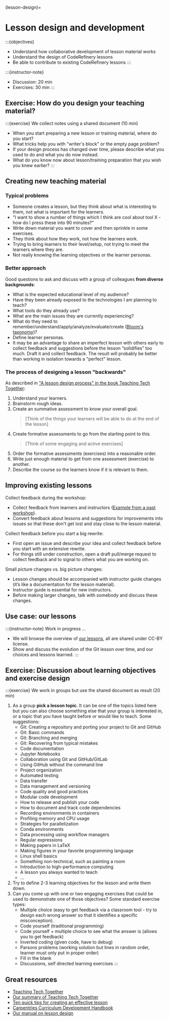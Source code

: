 (lesson-design)=

# Lesson design and development

:::{objectives}
- Understand how collaborative development of lesson material works
- Understand the design of CodeRefinery lessons
- Be able to contribute to existing CodeRefinery lessons
:::

:::{instructor-note}
- Discussion: 20 min
- Exercises: 30 min
:::


## Exercise: How do you design your teaching material?

:::{exercise} We collect notes using a shared document (10 min)
- When you start preparing a new lesson or training material, where do you start?
- What tricks help you with "writer's block" or the empty page problem?
- If your design process has changed over time, please describe what you used to do and what you do now instead.
- What do you know now about lesson/training preparation that you wish you knew earlier?
:::


## Creating new teaching material


### Typical problems

- Someone creates a lesson, but they think about what is interesting to them,
  not what is important for the learners.
- "I want to show a number of things which I think are cool about
  tool X - how do I press these into 90 minutes?"
- Write down material you want to cover and then sprinkle in some exercises.
- They think about how they work, not how the learners work.
- Trying to bring learners to their level/setup, not trying to meet the learners
  where they are.
- Not really knowing the learning objectives or the learner personas.


### Better approach

Good questions to ask and discuss with a group of colleagues **from diverse backgrounds**:
- What is the expected educational level of my audience?
- Have they been already exposed to the technologies I am planning to teach?
- What tools do they already use?
- What are the main issues they are currently experiencing?
- What do they need to remember/understand/apply/analyze/evaluate/create
  ([Bloom's taxonomy](https://en.wikipedia.org/wiki/Bloom%27s_taxonomy))?
- Define learner personas.
- It may be an advantage to share an imperfect lesson with others early to
  collect feedback and suggestions before the lesson “solidifies” too much.
  Draft it and collect feedback. The result will probably be better than
  working in isolation towards a "perfect" lesson.


### The process of designing a lesson "backwards"

As described in ["A lesson design process" in the book Teaching Tech
Together](https://teachtogether.tech/en/index.html#s:process):

1. Understand your learners.
1. Brainstorm rough ideas.
1. Create an summative assessment to know your overall goal.
   > [Think of the things your learners will be able to do at the end of the lesson]
1. Create formative assessments to go from the starting point to this.
   > [Think of some engaging and active exercises]
1. Order the formative assessments (exercises) into a reasonable order.
1. Write just enough material to get from one assessment (exercise) to
   another.
1. Describe the course so the learners know if it is relevant to them.


## Improving existing lessons

Collect feedback during the workshop:
- Collect feedback from learners and instructors ([Example from a past
  workshop](https://coderefinery.github.io/2024-03-12-workshop/questions/)).
- Convert feedback about lessons and suggestions for improvements into issues
  so that these don't get lost and stay close to the lesson material.

Collect feedback before you start a big rewrite:
- First open an issue and describe your idea and collect feedback before you
  start with an extensive rewrite.
- For things still under construction, open a draft pull/merge request to collect
  feedback and to signal to others what you are working on.

Small picture changes vs. big picture changes:
- Lesson changes should be accompanied with instructor guide changes (it’s like
  a documentation for the lesson material).
- Instructor guide is essential for new instructors.
- Before making larger changes, talk with somebody and discuss these changes.


## Use case: our lessons

:::{instructor-note} Work in progress ...
- We will browse the overview of [our
  lessons](https://coderefinery.org/lessons/), all are shared under CC-BY
  license.
- Show and discuss the evolution of the Git lesson over time, and our choices
  and lessons learned.
:::


## Exercise: Discussion about learning objectives and exercise design

:::{exercise} We work in groups but use the shared document as result (20 min)
1. As a group **pick a lesson topic**. It can be one of the topics listed here but
   you can also choose something else that your group is interested in, or a topic
   that you have taught before or would like to teach. Some suggestions:
    - Git: Creating a repository and porting your project to Git and GitHub
    - Git: Basic commands
    - Git: Branching and merging
    - Git: Recovering from typical mistakes
    - Code documentation
    - Jupyter Notebooks
    - Collaboration using Git and GitHub/GitLab
    - Using GitHub without the command line
    - Project organization
    - Automated testing
    - Data transfer
    - Data management and versioning
    - Code quality and good practices
    - Modular code development
    - How to release and publish your code
    - How to document and track code dependencies
    - Recording environments in containers
    - Profiling memory and CPU usage
    - Strategies for parallelization
    - Conda environments
    - Data processing using workflow managers
    - Regular expressions
    - Making papers in LaTeX
    - Making figures in your favorite programming language
    - Linux shell basics
    - Something non-technical, such as painting a room
    - Introduction to high-performance computing
    - A lesson you always wanted to teach
    - ...
1. Try to define 2-3 learning objectives for the lesson and write them down.
1. Can you come up with one or two engaging exercises that could be used to
   demonstrate one of those objectives? Some standard exercise types:
    - Multiple choice (easy to get feedback via a classroom tool - try to design each wrong answer so that it identifies a specific misconception).
    - Code yourself (traditional programming)
    - Code yourself + multiple choice to see what the answer is (allows you to get feedback)
    - Inverted coding (given code, have to debug)
    - Parsons problems (working solution but lines in random order, learner must only put in proper order)
    - Fill in the blank
    - Discussions, self directed learning exercises
:::


## Great resources

- [Teaching Tech Together](http://teachtogether.tech/)
- [Our summary of Teaching Tech Together](https://coderefinery.github.io/manuals/teaching-tech-together/)
- [Ten quick tips for creating an effective lesson](https://doi.org/10.1371/journal.pcbi.1006915)
- [Carpentries Curriculum Development Handbook](https://cdh.carpentries.org/)
- [Our manual on lesson design](https://coderefinery.github.io/manuals/lesson-design/)
